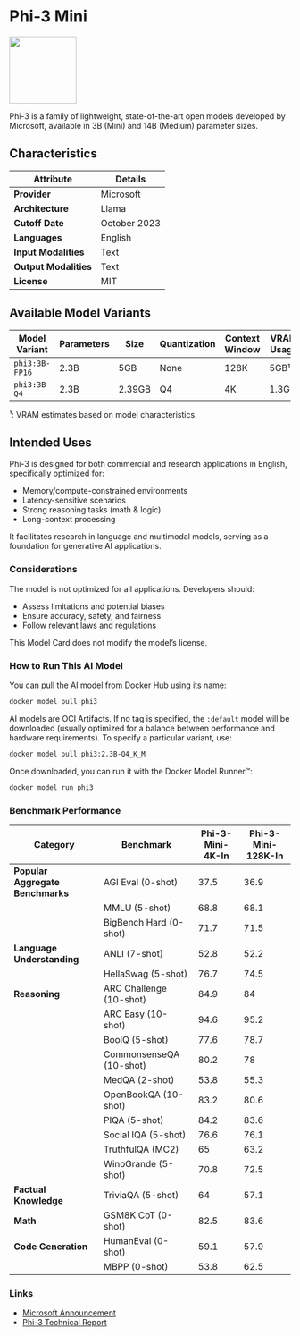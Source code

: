 # Phi-3 Mini

<img src="https://github.com/jalonsogo/model-cards/blob/4c39899ef2d3eff3bfe28253b557283c8933c811/logos/microsoft.svg" width="120" />

Phi-3 is a family of lightweight, state-of-the-art open models developed by Microsoft, available in 3B (Mini) and 14B (Medium) parameter sizes.

## Characteristics

| Attribute             | Details       |
|---------------------- |-------------- |
| **Provider**          | Microsoft     |
| **Architecture**      | Llama         |
| **Cutoff Date**       | October 2023  |
| **Languages**         | English       |
| **Input Modalities**  | Text          |
| **Output Modalities** | Text          |
| **License**           | MIT           |

## Available Model Variants

| Model Variant  | Parameters | Size   | Quantization | Context Window | VRAM Usage | Download  |
|--------------- |----------- |------- |------------- |--------------- |----------- |---------- |
| `phi3:3B-FP16` | 2.3B       | 5GB | None         | 128K           | 5GB¹       | [Link]    |
| `phi3:3B-Q4`   | 2.3B       | 2.39GB | Q4           | 4K             | 1.3GB¹     | [Link]    |
¹: VRAM estimates based on model characteristics.

## Intended Uses

Phi-3 is designed for both commercial and research applications in English, specifically optimized for:

- Memory/compute-constrained environments
- Latency-sensitive scenarios
- Strong reasoning tasks (math & logic)
- Long-context processing

It facilitates research in language and multimodal models, serving as a foundation for generative AI applications.

### Considerations

The model is not optimized for all applications. Developers should:
- Assess limitations and potential biases
- Ensure accuracy, safety, and fairness
- Follow relevant laws and regulations

This Model Card does not modify the model’s license.

### How to Run This AI Model

You can pull the AI model from Docker Hub using its name:

```sh
docker model pull phi3
```

AI models are OCI Artifacts. If no tag is specified, the `:default` model will be downloaded (usually optimized for a balance between performance and hardware requirements). To specify a particular variant, use:

```sh
docker model pull phi3:2.3B-Q4_K_M
```

Once downloaded, you can run it with the Docker Model Runner™:

```sh
docker model run phi3
```

### Benchmark Performance

| Category                         | Benchmark              | Phi-3-Mini-4K-In | Phi-3-Mini-128K-In |
|--------------------------------- |----------------------- |----------------- |------------------- |
| **Popular Aggregate Benchmarks** | AGI Eval (0-shot)      | 37.5             | 36.9               |
|                                  | MMLU (5-shot)          | 68.8             | 68.1               |
|                                  | BigBench Hard (0-shot) | 71.7             | 71.5               |
| **Language Understanding**       | ANLI (7-shot)          | 52.8             | 52.2               |
|                                  | HellaSwag (5-shot)     | 76.7             | 74.5               |
| **Reasoning**                    | ARC Challenge (10-shot)| 84.9             | 84                 |
|                                  | ARC Easy (10-shot)     | 94.6             | 95.2               |
|                                  | BoolQ (5-shot)         | 77.6             | 78.7               |
|                                  | CommonsenseQA (10-shot)| 80.2             | 78                 |
|                                  | MedQA (2-shot)         | 53.8             | 55.3               |
|                                  | OpenBookQA (10-shot)   | 83.2             | 80.6               |
|                                  | PIQA (5-shot)          | 84.2             | 83.6               |
|                                  | Social IQA (5-shot)    | 76.6             | 76.1               |
|                                  | TruthfulQA (MC2)       | 65               | 63.2               |
|                                  | WinoGrande (5-shot)    | 70.8             | 72.5               |
| **Factual Knowledge**            | TriviaQA (5-shot)      | 64               | 57.1               |
| **Math**                         | GSM8K CoT (0-shot)     | 82.5             | 83.6               |
| **Code Generation**              | HumanEval (0-shot)     | 59.1             | 57.9               |
|                                  | MBPP (0-shot)          | 53.8             | 62.5               |

### Links
- [Microsoft Announcement](https://azure.microsoft.com/en-us/blog/introducing-phi-3-redefining-whats-possible-with-slms/)
- [Phi-3 Technical Report](https://arxiv.org/abs/2404.14219)
